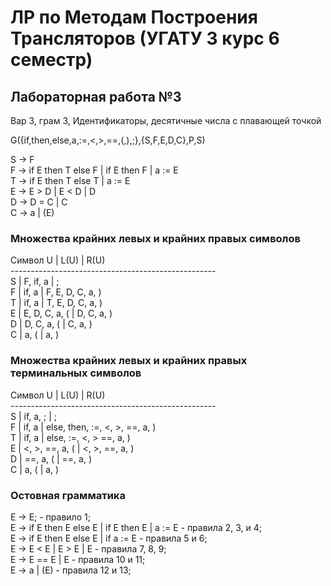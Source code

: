 ЛР по Методам Построения Трансляторов (УГАТУ 3 курс 6 семестр)
===============================================================

## Лабораторная работа №3

Вар 3, грам 3, Идентификаторы, десятичные числа с плавающей точкой

G({if,then,else,a,:=,<,>,==,(,),;},{S,F,E,D,C},P,S)

S -> F
<br/> F -> if E then T else F | if E then F | a := E
<br/> T -> if E then T else T | a := E
<br/> E -> E > D | E < D | D
<br/> D -> D = C | C
<br/> C -> a | (E)

### Множества крайних левых и крайних правых символов

Символ U	| L(U)				| R(U)
<br/> ---------------------------------------------------
<br/> S			| F, if, a			| ;
<br/> F			| if, a				| F, E, D, C, a, )
<br/> T			| if, a				| T, E, D, C, a, )
<br/> E			| E, D, C, a, (		| D, C, a, )
<br/> D			| D, C, a, (		| C, a, )
<br/> C			| a, (				| a, )


### Множества крайних левых и крайних правых терминальных символов

Символ U	| L(U)				| R(U)
<br/> ---------------------------------------------------
<br/> S			| if, a, ;			| ;
<br/> F			| if, a				| else, then, :=, <, >, ==, a, )
<br/> T			| if, a				| else, :=, <, > ==, a, )
<br/> E			| <, >, ==, a, (	| <, >, ==, a, )
<br/> D			| ==, a, (			| ==, a, )
<br/> C			| a, (				| a, )

### Остовная грамматика

E -> E; - правило 1;
<br/> E -> if E then E else E | if E then E |  a := E - правила 2, 3, и 4;
<br/> E -> if E then E else E | if a := E - правила 5 и 6;
<br/> E -> E < E | E > E | E - правила 7, 8, 9;
<br/> E -> E == E | E - правила 10 и 11;
<br/> E -> a | (E) - правила 12 и 13;
